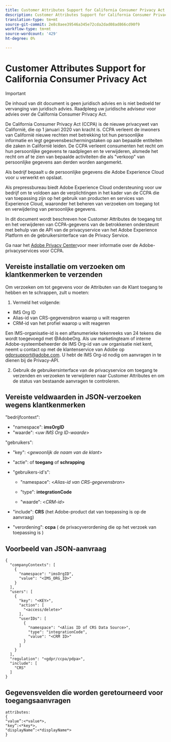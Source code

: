```yaml
---
title: Customer Attributes Support for California Consumer Privacy Act
description: Customer Attributes Support for California Consumer Privacy Act
translation-type: tm+mt
source-git-commit: 2e8c8aee39546a345e72cda2dad08ad866cd90f9
workflow-type: tm+mt
source-wordcount: '429'
ht-degree: 0%

---
```



# Customer Attributes Support for California Consumer Privacy Act


>[!IMPORTANT]
>
>De inhoud van dit document is geen juridisch advies en is niet bedoeld ter vervanging van juridisch advies. Raadpleeg uw juridische adviseur voor advies over de California Consumer Privacy Act.

De California Consumer Privacy Act (CCPA) is de nieuwe privacywet van Californië, die op 1 januari 2020 van kracht is. CCPA verleent de inwoners van Californië nieuwe rechten met betrekking tot hun persoonlijke informatie en legt gegevensbeschermingstaken op aan bepaalde entiteiten die zaken in Californië leiden. De CCPA verleent consumenten het recht om hun persoonlijke gegevens te raadplegen en te verwijderen, alsmede het recht om af te zien van bepaalde activiteiten die als &quot;verkoop&quot; van persoonlijke gegevens aan derden worden aangemerkt.

Als bedrijf bepaalt u de persoonlijke gegevens die Adobe Experience Cloud voor u verwerkt en opslaat.

Als prepressbureau biedt Adobe Experience Cloud ondersteuning voor uw bedrijf om te voldoen aan de verplichtingen in het kader van de CCPA die van toepassing zijn op het gebruik van producten en services van Experience Cloud, waaronder het beheren van verzoeken om toegang tot en verwijdering van persoonlijke gegevens.

In dit document wordt beschreven hoe Customer Attributes de toegang tot en het verwijderen van CCPA-gegevens van de betrokkenen ondersteunt met behulp van de API van de privacyservice van het Adobe Experience Platform en de gebruikersinterface van de Privacy Service.

Ga naar het [Adobe Privacy Center](https://www.adobe.com/privacy/ccpa.html)voor meer informatie over de Adobe-privacyservices voor CCPA.

## Vereiste installatie om verzoeken om klantkenmerken te verzenden

Om verzoeken om tot gegevens voor de Attributen van de Klant toegang te hebben en te schrappen, zult u moeten:

1. Vermeld het volgende:

* IMS Org ID
* Alias-id van CRS-gegevensbron waarop u wilt reageren
* CRM-id van het profiel waarop u wilt reageren

Een IMS-organisatie-id is een alfanumerieke tekenreeks van 24 tekens die wordt toegevoegd met @AdobeOrg. Als uw marketingteam of interne Adobe-systeembeheerder de IMS Org-id van uw organisatie niet kent, neemt u contact op met de klantenservice van Adobe op gdprsupport@adobe.com. U hebt de IMS Org-id nodig om aanvragen in te dienen bij de Privacy-API.

2. Gebruik de gebruikersinterface van de privacyservice om toegang te verzenden en verzoeken te verwijderen naar Customer Attributes en om de status van bestaande aanvragen te controleren.

## Vereiste veldwaarden in JSON-verzoeken wegens klantkenmerken

&quot;bedrijfcontext&quot;:

* &quot;namespace&quot;: **imsOrgID**
* &quot;waarde&quot;: &lt;*uw IMS Org ID-waarde*>

&quot;gebruikers&quot;:

* &quot;key&quot;: &lt;*gewoonlijk de naam van de klant*>

* &quot;actie&quot;: of **toegang** of **schrapping**

* &quot;gebruikers-id&#39;s&quot;:

   * &quot;namespace&quot;: &lt;*Alias-id van CRS-gegevensbron*>

   * &quot;type&quot;: **integrationCode**

   * &quot;waarde&quot;: &lt;*CRM-id*>

* &quot;include&quot;: **CRS** (het Adobe-product dat van toepassing is op de aanvraag)

* &quot;verordening&quot;: **ccpa** ( de privacyverordening die op het verzoek van toepassing is )

## Voorbeeld van JSON-aanvraag

```
{
  "companyContexts": [
    {
      "namespace": "imsOrgID",
      "value": "<IMS_ORG_ID>"
    }
  ],
  "users": [
    {
      "key": "<KEY>",
      "action": [
        "<access/delete>"
      ],
      "userIDs": [
        {
          "namespace": "<Alias ID of CRS Data Source>",
          "type": "integrationCode",
          "value": "<CRM ID>"
        }
      ]
    }
  ],
  "regulation": "<gdpr/ccpa/pdpa>",
  "include": [
    "CRS"
  ]
}
```

## Gegevensvelden die worden geretourneerd voor toegangsaanvragen

```
attributes:
{
"value”:<*value*>,
"key”:<*key*>,
"displayName”:<*displayName*>
}
```
